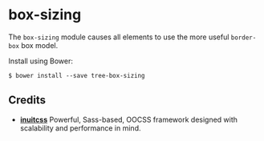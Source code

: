 # box-sizing

The `box-sizing` module causes all elements to use the more useful `border-box`
box model.

Install using Bower:

    $ bower install --save tree-box-sizing

## Credits

* **[inuitcss](https://github.com/inuitcss)** Powerful, Sass-based, OOCSS
framework designed with scalability and performance in mind.

